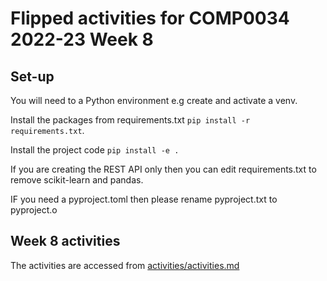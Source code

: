 # Flipped activities for COMP0034 2022-23 Week 8

## Set-up

You will need to a Python environment e.g create and activate a venv.

Install the packages from requirements.txt `pip install -r requirements.txt`.

Install the project code `pip install -e .`

If you are creating the REST API only then you can edit requirements.txt to remove scikit-learn and pandas.

IF you need a pyproject.toml then please rename pyproject.txt to pyproject.o

## Week 8 activities

The activities are accessed from [activities/activities.md](/activities/activities.md)
